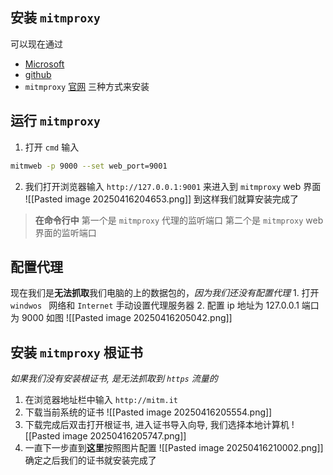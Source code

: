 ## 安装 `mitmproxy`
可以现在通过  
* [Microsoft](ms-windows-store://pdp/?ProductId=9NWNDLQMNZD7) 
* [github](https://github.com/mitmproxy/mitmproxy)
* `mitmproxy` [官网](https://mitmproxy.org/)
三种方式来安装

## 运行 `mitmproxy`

1. 打开 `cmd` 输入

```bash
mitmweb -p 9000 --set web_port=9001
```
2. 我们打开浏览器输入 `http://127.0.0.1:9001` 来进入到 `mitmproxy` web 界面
	![[Pasted image 20250416204653.png]]
到这样我们就算安装完成了
>  **在命令行中**
>  第一个是 `mitmproxy` 代理的监听端口
>  第二个是 `mitmproxy` web 界面的监听端口
## 配置代理

现在我们是**无法抓取**我们电脑的上的数据包的，*因为我们还没有配置代理*
	1. 打开 `windwos ` 网络和 `Internet` 手动设置代理服务器
	2. 配置 ip 地址为 127.0.0.1 端口为 9000 如图
	![[Pasted image 20250416205042.png]]
## 安装 `mitmproxy` 根证书

*如果我们没有安装根证书, 是无法抓取到 `https` 流量的*
1. 在浏览器地址栏中输入 `http://mitm.it`
2. 下载当前系统的证书 ![[Pasted image 20250416205554.png]]
3. 下载完成后双击打开根证书, 进入证书导入向导, 我们选择本地计算机 ![[Pasted image 20250416205747.png]]
4. 一直下一步直到**这里**按照图片配置 ![[Pasted image 20250416210002.png]] 确定之后我们的证书就安装完成了